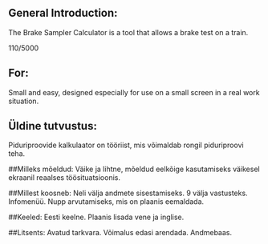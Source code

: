 
## General Introduction:
The Brake Sampler Calculator is a tool that allows a brake test on a train.


110/5000
## For:
Small and easy, designed especially for use on a small screen in a real work situation.
## Üldine tutvustus:
Piduriproovide kalkulaator on tööriist, mis võimaldab rongil piduriproovi teha. 


##Milleks mõeldud:
Väike ja lihtne, mõeldud eelkõige kasutamiseks väikesel ekraanil reaalses töösituatsioonis.

##Millest koosneb:
Neli välja andmete sisestamiseks. 9 välja vastusteks. Infomenüü. Nupp arvutamiseks, mis on plaanis eemaldada.

##Keeled:
Eesti keelne. Plaanis lisada vene ja inglise.

##Litsents:
Avatud tarkvara. Võimalus edasi arendada. Andmebaas.
